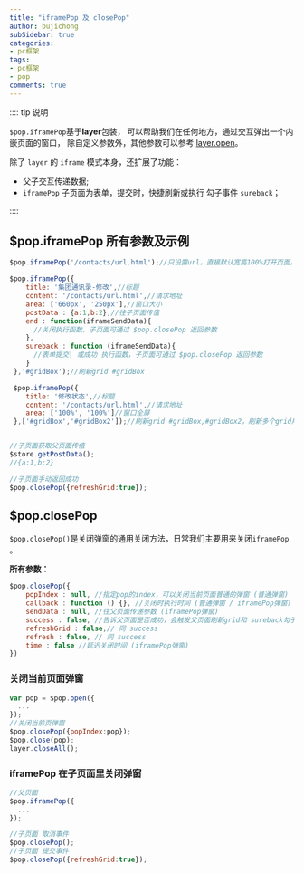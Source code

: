 ```yaml
---
title: "iframePop 及 closePop"
author: bujichong
subSidebar: true
categories:
- pc框架
tags:
- pc框架 
- pop
comments: true
---
```


:::: tip 说明

`$pop.iframePop`基于**layer**包装，
可以帮助我们在任何地方，通过交互弹出一个内嵌页面的窗口，
除自定义参数外，其他参数可以参考 [layer.open](http://www.layui.com/doc/modules/layer.html)。

除了 `layer` 的 `iframe` 模式本身，还扩展了功能：

- 父子交互传递数据;
-  `iframePop` 子页面为表单，提交时，快捷刷新或执行 勾子事件 `sureback`；

::::

## $pop.iframePop 所有参数及示例

```js
$pop.iframePop('/contacts/url.html');//只设置url，直接默认宽高100%打开页面，标题默认为'提示'

$pop.iframePop({
    title: '集团通讯录-修改',//标题
    content: '/contacts/url.html',//请求地址
    area: ['660px', '250px'],//窗口大小
    postData : {a:1,b:2},//往子页面传值
    end : function(iframeSendData){
      //关闭执行函数，子页面可通过 $pop.closePop 返回参数
    },
    sureback : function (iframeSendData){
      //表单提交| 或成功 执行函数，子页面可通过 $pop.closePop 返回参数
    }
 },'#gridBox');//刷新grid #gridBox

 $pop.iframePop({
    title: '修改状态',//标题
    content: '/contacts/url.html',//请求地址
    area: ['100%', '100%']//窗口全屏
 },['#gridBox','#gridBox2']);//刷新grid #gridBox,#gridBox2，刷新多个grid用数组方式


//子页面获取父页面传值
$store.getPostData();
//{a:1,b:2}

//子页面手动返回成功
$pop.closePop({refreshGrid:true});

```

## $pop.closePop

`$pop.closePop()`是关闭弹窗的通用关闭方法，日常我们主要用来关闭`iframePop` 。

**所有参数：**

```js
$pop.closePop({
    popIndex : null, //指定pop的index，可以关闭当前页面普通的弹窗 (普通弹窗)
    callback : function () {}, //关闭时执行时间 (普通弹窗 / iframePop弹窗)
    sendData : null, //往父页面传递参数 (iframePop弹窗)
    success : false, //告诉父页面是否成功，会触发父页面刷新grid和 sureback勾子事件 (iframePop弹窗)
    refreshGrid : false,// 同 success 
    refresh : false, // 同 success 
    time : false //延迟关闭时间 (iframePop弹窗)
})
```

### 关闭当前页面弹窗

```js
var pop = $pop.open({
  ...
});
//关闭当前页弹窗
$pop.closePop({popIndex:pop});
$pop.close(pop);
layer.closeAll();
```

### iframePop 在子页面里关闭弹窗

```js
//父页面
$pop.iframePop({
  ...
});

//子页面 取消事件
$pop.closePop();
//子页面 提交事件
$pop.closePop({refreshGrid:true});
```